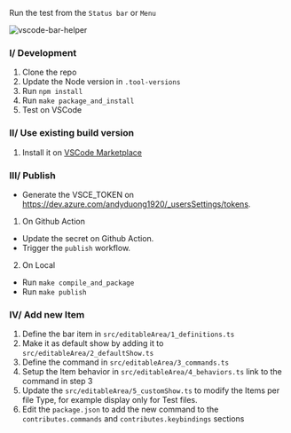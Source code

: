 Run the test from the `Status bar` or `Menu`

![vscode-bar-helper](https://user-images.githubusercontent.com/11751745/229404715-51f1b21e-b30a-4052-8cda-96406979dd26.png)

### I/ Development

1. Clone the repo
2. Update the Node version in `.tool-versions`
3. Run `npm install`
4. Run `make package_and_install`
5. Test on VSCode

### II/ Use existing build version

1. Install it on [VSCode Marketplace](https://marketplace.visualstudio.com/items?itemName=andyduong1920.bar-helper)

### III/ Publish

- Generate the VSCE_TOKEN on https://dev.azure.com/andyduong1920/_usersSettings/tokens.

1. On Github Action
- Update the secret on Github Action.
- Trigger the `publish` workflow.

2. On Local
- Run `make compile_and_package`
- Run `make publish`

### IV/ Add new Item
1. Define the bar item in `src/editableArea/1_definitions.ts`
2. Make it as default show by adding it to `src/editableArea/2_defaultShow.ts`
3. Define the command in `src/editableArea/3_commands.ts`
4. Setup the Item behavior in `src/editableArea/4_behaviors.ts` link to the command in step 3
5. Update the `src/editableArea/5_customShow.ts` to modify the Items per file Type, for example display only for Test files.
6. Edit the `package.json` to add the new command to the `contributes.commands` and `contributes.keybindings` sections
